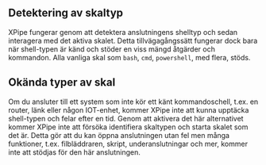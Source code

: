## Detektering av skaltyp

XPipe fungerar genom att detektera anslutningens shelltyp och sedan interagera med det aktiva skalet. Detta tillvägagångssätt fungerar dock bara när shell-typen är känd och stöder en viss mängd åtgärder och kommandon. Alla vanliga skal som `bash`, `cmd`, `powershell`, med flera, stöds.

## Okända typer av skal

Om du ansluter till ett system som inte kör ett känt kommandoschell, t.ex. en router, länk eller någon IOT-enhet, kommer XPipe inte att kunna upptäcka shell-typen och felar efter en tid. Genom att aktivera det här alternativet kommer XPipe inte att försöka identifiera skaltypen och starta skalet som det är. Detta gör att du kan öppna anslutningen utan fel men många funktioner, t.ex. filbläddraren, skript, underanslutningar och mer, kommer inte att stödjas för den här anslutningen.
